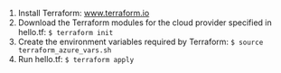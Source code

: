 1. Install Terraform: www.terraform.io
2. Download the Terraform modules for the cloud provider specified in hello.tf: `$ terraform init`
3. Create the environment variables required by Terraform: `$ source terraform_azure_vars.sh`
4. Run hello.tf: `$ terraform apply`
